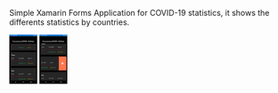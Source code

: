 Simple Xamarin Forms Application for COVID-19 statistics, it shows the differents statistics by countries.

<img src="./images/img1.png" width="50px">

<img src="./images/img2.png" width="50px">
